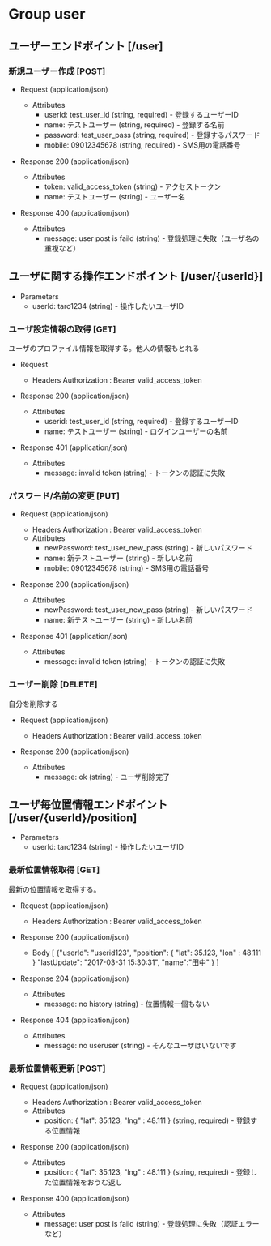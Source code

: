 # Group user

## ユーザーエンドポイント [/user]

### 新規ユーザー作成 [POST]

+ Request (application/json)
    + Attributes
        + userId: test_user_id (string, required) - 登録するユーザーID
        + name: テストユーザー (string, required) - 登録する名前
        + password: test_user_pass (string, required) - 登録するパスワード
        + mobile: 09012345678 (string, required) - SMS用の電話番号

+ Response 200 (application/json)
    + Attributes
        + token: valid_access_token (string) - アクセストークン
        + name: テストユーザー (string) - ユーザー名

+ Response 400 (application/json)
    + Attributes
        + message: user post is faild (string) - 登録処理に失敗（ユーザ名の重複など）


## ユーザに関する操作エンドポイント [/user/{userId}]

+ Parameters
    + userId: taro1234 (string) - 操作したいユーザID

### ユーザ設定情報の取得 [GET]
ユーザのプロファイル情報を取得する。他人の情報もとれる

+ Request
    + Headers
        Authorization : Bearer valid_access_token

+ Response 200 (application/json)
    + Attributes
        + userid: test_user_id (string, required) - 登録するユーザーID
        + name: テストユーザー (string) - ログインユーザーの名前

+ Response 401 (application/json)
    + Attributes
        + message: invalid token (string) - トークンの認証に失敗


### パスワード/名前の変更 [PUT]

+ Request (application/json)
    + Headers
        Authorization : Bearer valid_access_token
    + Attributes
        + newPassword: test_user_new_pass (string) - 新しいパスワード
        + name: 新テストユーザー (string) - 新しい名前
        + mobile: 09012345678 (string) - SMS用の電話番号

+ Response 200 (application/json)
    + Attributes
        + newPassword: test_user_new_pass (string) - 新しいパスワード
        + name: 新テストユーザー (string) - 新しい名前

+ Response 401 (application/json)
    + Attributes
        + message: invalid token (string) - トークンの認証に失敗

        
### ユーザー削除 [DELETE]
自分を削除する
+ Request (application/json)
    + Headers
        Authorization : Bearer valid_access_token

+ Response 200 (application/json)
    + Attributes
        + message: ok (string) - ユーザ削除完了



## ユーザ毎位置情報エンドポイント [/user/{userId}/position]

+ Parameters
    + userId: taro1234 (string) - 操作したいユーザID

### 最新位置情報取得 [GET]
最新の位置情報を取得する。

+ Request (application/json)
    + Headers
        Authorization : Bearer valid_access_token

+ Response 200 (application/json)
    + Body
        [
            {"userId": "userid123", "position": { "lat": 35.123, "lon" : 48.111 } "lastUpdate": "2017-03-31 15:30:31", "name":"田中" }
        ]

+ Response 204 (application/json)
    + Attributes
        + message: no history (string) - 位置情報一個もない

+ Response 404 (application/json)
    + Attributes
        + message: no useruser  (string) - そんなユーザはいないです


### 最新位置情報更新 [POST]

+ Request (application/json)
    + Headers
        Authorization : Bearer valid_access_token
    + Attributes
        + position: { "lat": 35.123, "lng" : 48.111 }  (string, required) - 登録する位置情報

+ Response 200 (application/json)
    + Attributes
        + position: { "lat": 35.123, "lng" : 48.111 }  (string, required) - 登録した位置情報をおうむ返し

+ Response 400 (application/json)
    + Attributes
        + message: user post is faild (string) - 登録処理に失敗（認証エラーなど）
